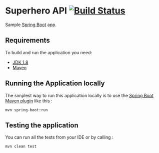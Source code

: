 # Superhero API [![Build Status](https://travis-ci.org/JoaoPedroPinheiro/superhero-api-spring.svg?branch=master)](https://travis-ci.org/JoaoPedroPinheiro/superhero-api-spring)
Sample [Spring Boot](http://projects.spring.io/spring-boot/) app.



## Requirements

To build and run the application you need: 

- [JDK 1.8](http://www.oracle.com/technetwork/java/javase/downloads/jdk8-downloads-2133151.html)
- [Maven](https://maven.apache.org)

## Running the Application locally

The simplest way to run this application locally is to use the [Spring Boot Maven plugin](https://docs.spring.io/spring-boot/docs/current/reference/html/build-tool-plugins-maven-plugin.html) like this :

```shell
mvn spring-boot:run
```



## Testing the application

You can run all the tests from your IDE or by calling :

```shell
mvn clean test
```

